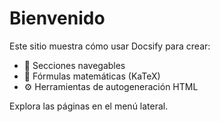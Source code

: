 # Bienvenido

Este sitio muestra cómo usar Docsify para crear:

- 📘 Secciones navegables
- 🧮 Fórmulas matemáticas (KaTeX)
- ⚙️ Herramientas de autogeneración HTML

Explora las páginas en el menú lateral.
